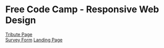 # Free Code Camp - Responsive Web Design
<a href="https://savagesparky.github.io/FCC_ResponsiveWebDesign/1_Tribute_page/">Tribute Page</a> <br>
<a href="https://savagesparky.github.io/FCC_ResponsiveWebDesign/2_survey_form">Survey Form</a>
<a href="https://savagesparky.github.io/FCC_ResponsiveWebDesign/3_product_landing-page">Landing Page</a>

